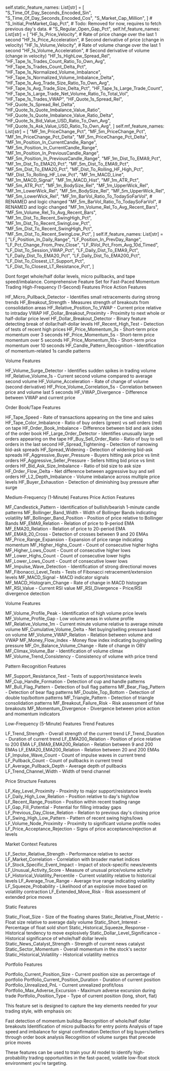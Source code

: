   self.static_feature_names: List[str] = [
            "S_Time_Of_Day_Seconds_Encoded_Sin",
            "S_Time_Of_Day_Seconds_Encoded_Cos",
            "S_Market_Cap_Million",
        ]
        # "S_Initial_PreMarket_Gap_Pct",  # Todo: Removed for now, requires to fetch previous day's data.
        # "S_Regular_Open_Gap_Pct",
        self.hf_feature_names: List[str] = [
            "HF_1s_Price_Velocity", # Rate of price change over the last 1 second
            "HF_1s_Price_Acceleration", # Second derivative of price (change in velocity)
            "HF_1s_Volume_Velocity", # Rate of volume change over the last 1 second
            "HF_1s_Volume_Acceleration", # Second derivative of volume (change in velocity)
            "HF_1s_HighLow_Spread_Rel",
            "HF_Tape_1s_Trades_Count_Ratio_To_Own_Avg", 
            "HF_Tape_1s_Trades_Count_Delta_Pct", 
            "HF_Tape_1s_Normalized_Volume_Imbalance",
            "HF_Tape_1s_Normalized_Volume_Imbalance_Delta", 
            "HF_Tape_1s_Avg_Trade_Size_Ratio_To_Own_Avg", 
            "HF_Tape_1s_Avg_Trade_Size_Delta_Pct",
            "HF_Tape_1s_Large_Trade_Count", 
            "HF_Tape_1s_Large_Trade_Net_Volume_Ratio_To_Total_Vol", 
            "HF_Tape_1s_Trades_VWAP",
            "HF_Quote_1s_Spread_Rel", 
            "HF_Quote_1s_Spread_Rel_Delta", 
            "HF_Quote_1s_Quote_Imbalance_Value_Ratio",
            "HF_Quote_1s_Quote_Imbalance_Value_Ratio_Delta", 
            "HF_Quote_1s_Bid_Value_USD_Ratio_To_Own_Avg", 
            "HF_Quote_1s_Ask_Value_USD_Ratio_To_Own_Avg",
        ]
        self.mf_feature_names: List[str] = [
            "MF_1m_PriceChange_Pct", "MF_5m_PriceChange_Pct", "MF_1m_PriceChange_Pct_Delta", "MF_5m_PriceChange_Pct_Delta",
            "MF_1m_Position_In_CurrentCandle_Range", "MF_5m_Position_In_CurrentCandle_Range", "MF_1m_Position_In_PreviousCandle_Range",
            "MF_5m_Position_In_PreviousCandle_Range",
            "MF_1m_Dist_To_EMA9_Pct", "MF_1m_Dist_To_EMA20_Pct", "MF_5m_Dist_To_EMA9_Pct", "MF_5m_Dist_To_EMA20_Pct",
            "MF_Dist_To_Rolling_HF_High_Pct", "MF_Dist_To_Rolling_HF_Low_Pct",
            "MF_1m_MACD_Line", "MF_1m_MACD_Signal", "MF_1m_MACD_Hist", "MF_1m_ATR_Pct", "MF_5m_ATR_Pct",
            "MF_1m_BodySize_Rel", "MF_1m_UpperWick_Rel", "MF_1m_LowerWick_Rel", "MF_5m_BodySize_Rel", "MF_5m_UpperWick_Rel", "MF_5m_LowerWick_Rel",
            "MF_1m_BarVol_Ratio_To_TodaySoFarVol",  # RENAMED and logic changed
            "MF_5m_BarVol_Ratio_To_TodaySoFarVol",  # RENAMED and logic changed
            "MF_1m_Volume_Rel_To_Avg_Recent_Bars", "MF_5m_Volume_Rel_To_Avg_Recent_Bars",
            "MF_1m_Dist_To_Recent_SwingHigh_Pct", "MF_1m_Dist_To_Recent_SwingLow_Pct", "MF_5m_Dist_To_Recent_SwingHigh_Pct",
            "MF_5m_Dist_To_Recent_SwingLow_Pct",
        ]
        self.lf_feature_names: List[str] = [
            "LF_Position_In_Daily_Range", "LF_Position_In_PrevDay_Range", "LF_Pct_Change_From_Prev_Close",
            "LF_RVol_Pct_From_Avg_10d_Timed", "LF_Dist_To_Session_VWAP_Pct",
            "LF_Daily_Dist_To_EMA9_Pct", "LF_Daily_Dist_To_EMA20_Pct", "LF_Daily_Dist_To_EMA200_Pct",
            "LF_Dist_To_Closest_LT_Support_Pct", "LF_Dist_To_Closest_LT_Resistance_Pct",
        ]
  
Dont forget whole/half dollar levels, micro pullbacks, and tape speed/imbalance.
Comprehensive Feature Set for Fast-Paced Momentum Trading
High-Frequency (1-Second) Features
Price Action Features

HF_Micro_Pullback_Detector - Identifies small retracements during strong trends
HF_Breakout_Strength - Measures strength of breakouts from consolidation areas
HF_Relative_Position_To_VWAP - Current price relative to intraday VWAP
HF_Dollar_Breakout_Proximity - Proximity to next whole or half-dollar price level
HF_Dollar_Breakout_Detector - Binary feature detecting break of dollar/half-dollar levels
HF_Recent_High_Test - Detection of tests of recent high prices
HF_Price_Momentum_3s - Short-term price momentum over 3 seconds
HF_Price_Momentum_5s - Short-term price momentum over 5 seconds
HF_Price_Momentum_10s - Short-term price momentum over 10 seconds
HF_Candle_Pattern_Recognition - Identification of momentum-related 1s candle patterns

Volume Features

HF_Volume_Surge_Detector - Identifies sudden spikes in trading volume
HF_Relative_Volume_1s - Current second volume compared to average second volume
HF_Volume_Acceleration - Rate of change of volume (second derivative)
HF_Price_Volume_Correlation_5s - Correlation between price and volume last 5 seconds
HF_VWAP_Divergence - Difference between VWAP and current price

Order Book/Tape Features

HF_Tape_Speed - Rate of transactions appearing on the time and sales
HF_Tape_Color_Imbalance - Ratio of buy orders (green) vs sell orders (red) on tape
HF_Order_Book_Imbalance - Difference between bid and ask sides of the order book
HF_Large_Order_Detector - Identifies unusually large orders appearing on the tape
HF_Buy_Sell_Order_Ratio - Ratio of buy to sell orders in the last second
HF_Spread_Tightening - Detection of narrowing bid-ask spreads
HF_Spread_Widening - Detection of widening bid-ask spreads
HF_Aggressive_Buyer_Pressure - Buyers hitting ask price vs limit orders
HF_Aggressive_Seller_Pressure - Sellers hitting bid price vs limit orders
HF_Bid_Ask_Size_Imbalance - Ratio of bid size to ask size
HF_Order_Flow_Delta - Net difference between aggressive buy and sell orders
HF_L2_Depth_Imbalance - Volume imbalance across multiple price levels
HF_Buyer_Exhaustion - Detection of diminishing buy pressure after surge

Medium-Frequency (1-Minute) Features
Price Action Features

MF_Candlestick_Pattern - Identification of bullish/bearish 1-minute candle patterns
MF_Bollinger_Band_Width - Width of Bollinger Bands indicating volatility
MF_Bollinger_Band_Position - Position of price relative to Bollinger Bands
MF_EMA9_Relation - Relation of price to 9-period EMA
MF_EMA20_Relation - Relation of price to 20-period EMA
MF_EMA9_20_Cross - Detection of crosses between 9 and 20 EMAs
MF_Price_Range_Expansion - Expansion of price range indicating momentum
MF_Higher_Highs_Count - Count of consecutive higher highs
MF_Higher_Lows_Count - Count of consecutive higher lows
MF_Lower_Highs_Count - Count of consecutive lower highs
MF_Lower_Lows_Count - Count of consecutive lower lows
MF_Impulse_Wave_Detection - Identification of strong directional moves
MF_Fibonacci_Level_Tests - Tests of Fibonacci retracement/extension levels
MF_MACD_Signal - MACD indicator signals
MF_MACD_Histogram_Change - Rate of change in MACD histogram
MF_RSI_Value - Current RSI value
MF_RSI_Divergence - Price/RSI divergence detection

Volume Features

MF_Volume_Profile_Peak - Identification of high volume price levels
MF_Volume_Profile_Gap - Low volume areas in volume profile
MF_Relative_Volume_1m - Current minute volume relative to average minute volume
MF_Cumulative_Volume_Delta - Net buying/selling pressure based on volume
MF_Volume_VWAP_Relation - Relation between volume and VWAP
MF_Money_Flow_Index - Money flow index indicating buying/selling pressure
MF_On_Balance_Volume_Change - Rate of change in OBV
MF_Climax_Volume_Bar - Identification of volume climax
MF_Volume_Trend_Consistency - Consistency of volume with price trend

Pattern Recognition Features

MF_Support_Resistance_Test - Tests of support/resistance levels
MF_Cup_Handle_Formation - Detection of cup and handle patterns
MF_Bull_Flag_Pattern - Detection of bull flag patterns
MF_Bear_Flag_Pattern - Detection of bear flag patterns
MF_Double_Top_Bottom - Detection of double top/bottom patterns
MF_Triangle_Pattern - Detection of triangle consolidation patterns
MF_Breakout_Failure_Risk - Risk assessment of false breakouts
MF_Momentum_Divergence - Divergence between price action and momentum indicators

Low-Frequency (5-Minute) Features
Trend Features

LF_Trend_Strength - Overall strength of the current trend
LF_Trend_Duration - Duration of current trend
LF_EMA200_Relation - Position of price relative to 200 EMA
LF_EMA9_EMA200_Relation - Relation between 9 and 200 EMAs
LF_EMA20_EMA200_Relation - Relation between 20 and 200 EMAs
LF_Impulse_Wave_Count - Count of impulse waves in current trend
LF_Pullback_Count - Count of pullbacks in current trend
LF_Average_Pullback_Depth - Average depth of pullbacks
LF_Trend_Channel_Width - Width of trend channel

Price Structure Features

LF_Key_Level_Proximity - Proximity to major support/resistance levels
LF_Daily_High_Low_Relation - Position relative to day's high/low
LF_Recent_Range_Position - Position within recent trading range
LF_Gap_Fill_Potential - Potential for filling intraday gaps
LF_Previous_Day_Close_Relation - Relation to previous day's closing price
LF_Swing_High_Low_Pattern - Pattern of recent swing highs/lows
LF_Volume_Node_Proximity - Proximity to significant volume profile nodes
LF_Price_Acceptance_Rejection - Signs of price acceptance/rejection at levels

Market Context Features

LF_Sector_Relative_Strength - Performance relative to sector
LF_Market_Correlation - Correlation with broader market indices
LF_Stock_Specific_Event_Impact - Impact of stock-specific news/events
LF_Unusual_Activity_Score - Measure of unusual price/volume activity
LF_Historical_Volatility_Percentile - Current volatility relative to historical levels
LF_Average_True_Range - Average true range indicating volatility
LF_Squeeze_Probability - Likelihood of an explosive move based on volatility contraction
LF_Extended_Move_Risk - Risk assessment of extended price moves

Static Features

Static_Float_Size - Size of the floating shares
Static_Relative_Float_Metric - Float size relative to average daily volume
Static_Short_Interest - Percentage of float sold short
Static_Historical_Squeeze_Response - Historical tendency to move explosively
Static_Dollar_Level_Significance - Historical significance of whole/half dollar levels
Static_News_Catalyst_Strength - Strength of current news catalyst
Static_Sector_Momentum - Overall momentum in the stock's sector
Static_Historical_Volatility - Historical volatility metrics

Portfolio Features

Portfolio_Current_Position_Size - Current position size as percentage of portfolio
Portfolio_Current_Position_Duration - Duration of current position
Portfolio_Unrealized_PnL - Current unrealized profit/loss
Portfolio_Max_Adverse_Excursion - Maximum adverse excursion during trade
Portfolio_Position_Type - Type of current position (long, short, flat)

This feature set is designed to capture the key elements needed for your trading style, with emphasis on:

Fast detection of momentum buildup
Recognition of whole/half dollar breakouts
Identification of micro pullbacks for entry points
Analysis of tape speed and imbalance for signal confirmation
Detection of big buyers/sellers through order book analysis
Recognition of volume surges that precede price moves

These features can be used to train your AI model to identify high-probability trading opportunities in the fast-paced, volatile low-float stock environment you're targeting.